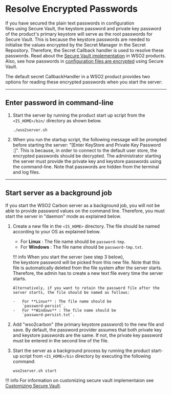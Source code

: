 # Resolve Encrypted Passwords

If you have secured the plain text passwords in configuration
files using Secure Vault, the keystore password and private key password
of the product's primary keystore will serve as the root passwords for
Secure Vault. This is because the keystore passwords are needed to
initialise the values encrypted by the Secret Manager in the Secret
Repository. Therefore, the Secret Callback handler is used to resolve
these passwords. Read about the [Secure Vault
implementation](../../../deploy/security/encrypt-passwords-with-cipher-tool) in WSO2
products. Also, see how passwords in [configuration files are
encrypted](../../../deploy/security/encrypt-passwords-with-cipher-tool) using Secure Vault.

The default secret CallbackHandler in a WSO2 product provides two
options for reading these encrypted passwords when you start the server:

---

## Enter password in command-line

1.  Start the server by running the product start up script from the
    `<IS_HOME>/bin/` directory as shown below.

    ``` console
    ./wso2server.sh 
    ```

2.  When you run the startup script, the following message will be
    prompted before starting the server: "\[Enter KeyStore and Private
    Key Password :\]". This is because, in order to connect to the
    default user store, the encrypted passwords should be decrypted. The
    administrator starting the server must provide the private key and
    keystore passwords using the command-line. Note that passwords are
    hidden from the terminal and log files.

---

## Start server as a background job

If you start the WSO2 Carbon server as a background job, you will not be
able to provide password values on the command line. Therefore, you must
start the server in "daemon" mode as explained below.

1.  Create a new file in the `<IS_HOME>`
    directory. The file should be named according to your OS as
    explained below.
    -   For **Linux** : The file name should be
        `password-tmp`.
    -   For **Windows** : The file name should be
        `password-tmp.txt`.

    !!! info 
        When you start the server (see step 3 below), the keystore password
        will be picked from this new file. Note that this file is
        automatically deleted from the file system after the server starts.
        Therefore, the admin has to create a new text file every time the
        server starts.

        Alternatively, if you want to retain the password file after the
        server starts, the file should be named as follows:

        -   For **Linux** : The file name should be
            `password-persist`.
        -   For **Windows** : The file name should be
            `password-persist.txt`.

2.  Add "wso2carbon" (the primary keystore password) to the new file and
    save. By default, the password provider assumes that both private
    key and keystore passwords are the same. If not, the private key
    password must be entered in the second line of the file.

3.  Start the server as a background process by running the product start-up script from `<IS_HOME>/bin` directory by executing the following command:

    ```console
    wso2server.sh start
    ```

!!! info
    For information on customizing secure vault implementaion see [Customizing Secure Vault](../../../deploy/security/customize-secure-vault).